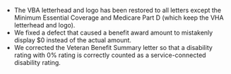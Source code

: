  - The VBA letterhead and logo has been restored to all letters except the Minimum Essential Coverage and Medicare Part D (which keep the VHA letterhead and logo). 
 - We fixed a defect that caused a benefit award amount to mistakenly display $0 instead of the actual amount. 
 - We corrected the Veteran Benefit Summary letter so that a disability rating with 0% rating is correctly counted as a service-connected disability rating.
